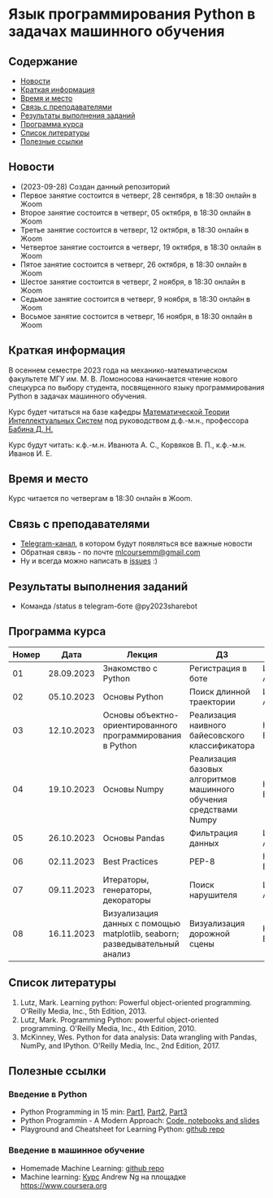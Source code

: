 # Язык программирования Python в задачах машинного обучения

## Содержание
* [Новости](#news)
* [Краткая информация](#info)
* [Время и место](#ww)
* [Связь с преподавателями](#feedback)
* [Результаты выполнения заданий](#marks)
* [Программа курса](#program)
* [Список литературы](#lit)
* [Полезные ссылки](#links)
## <a name="news" /> Новости
* (2023-09-28) Создан данный репозиторий
* Первое занятие состоится в четверг, 28 сентября, в 18:30 онлайн в Жoom
* Второе занятие состоится в четверг, 05 октября, в 18:30 онлайн в Жoom  
* Третье занятие состоится в четверг, 12 октября, в 18:30 онлайн в Жoom
* Четвертое занятие состоится в четверг, 19 октября, в 18:30 онлайн в Жoom
* Пятое занятие состоится в четверг, 26 октября, в 18:30 онлайн в Жoom
* Шестое занятие состоится в четверг, 2 ноября, в 18:30 онлайн в Жoom
* Седьмое занятие состоится в четверг, 9 ноября, в 18:30 онлайн в Жoom
* Восьмое занятие состоится в четверг, 16 ноября, в 18:30 онлайн в Жoom


## <a name="info" /> Краткая информация 
В осеннем семестре 2023 года на механико-математическом факультете МГУ им. М. В. Ломоносова начинается чтение нового спецкурса по выбору студента, посвященного языку программирования Python в задачах машинного обучения. 

Курс будет читаться на базе кафедры [Математической Теории Интеллектуальных Систем](http://intsys.msu.ru) под руководством д.ф.-м.н., профессора [Бабина Д. Н.](http://intsys.msu.ru/staff/babin/) 

Курс будут читать: к.ф.-м.н. Иванюта А. С., Корвяков В. П., к.ф.-м.н. Иванов И. Е.
## <a name="ww" /> Время и место 
Курс читается по четвергам в 18:30 онлайн в Жoom. 
## <a name="feedback" /> Связь с преподавателями

* [Telegram-канал](https://t.me/joinchat/9IzmCnQIyvs2NjUy), в котором будут появляться все важные новости
* Обратная связь - по почте mlcoursemm@gmail.com
* Ну и всегда можно написать в [issues](https://github.com/mlcoursemm/py2023autumn/issues) :)
## <a name="marks" /> Результаты выполнения заданий
* Команда /status в telegram-боте @py2023sharebot
## <a name="program" /> Программа курса 
| Номер         | Дата          | Лекция                                      | ДЗ                              | Лектор |
| ------------- | ------------- | -------------                               | -------------                           | ------------- |
| 01            | 28.09.2023    | Знакомство с Python | Регистрация в боте | Иванюта А. С.|
| 02            | 05.10.2023    | Основы Python | Поиск длинной траектории | Иванюта А. С.|
| 03            | 12.10.2023    | Основы объектно-ориентированного программирования в Python | Реализация наивного байесовского классификатора | Корвяков В.П.|
| 04            | 19.10.2023    | Основы Numpy | Реализация базовых алгоритмов машинного обучения средствами Numpy | Корвяков В.П.|
| 05            | 26.10.2023    | Основы Pandas | Фильтрация данных | Иванюта А. С.|
| 06            | 02.11.2023    | Best Practices | PEP-8 | Корвяков В.П.|
| 07            | 09.11.2023    | Итераторы, генераторы, декораторы | Поиск нарушителя | Иванюта А. С.|
| 08            | 16.11.2023    | Визуализация данных с помощью matplotlib, seaborn; разведывательный анализ | Визуализация дорожной сцены | Корвяков В.П.|

## <a name="lit" /> Список литературы
1.	Lutz, Mark. Learning python: Powerful object-oriented programming. O'Reilly Media, Inc., 5th Edition, 2013.
2.	Lutz, Mark. Programming Python: powerful object-oriented programming. O'Reilly Media, Inc., 4th Edition, 2010.
3.	McKinney, Wes. Python for data analysis: Data wrangling with Pandas, NumPy, and IPython. O'Reilly Media, Inc., 2nd Edition, 2017.
## <a name="links" /> Полезные ссылки 
### Введение в Python
* Python Programming in 15 min: [Part1](https://towardsdatascience.com/python-programming-in-15-min-part-1-3ad2d773834c), [Part2](https://towardsdatascience.com/python-programming-in-15-min-part-2-480f78713544), [Part3](https://towardsdatascience.com/python-programming-in-15-min-part-3-ce882f9ab9b2)
* Python Programmin - A Modern Approach: [Code, notebooks and slides](https://github.com/vamsi/python-programming-modern-approach)
* Playground and Cheatsheet for Learning Python: [github repo](https://github.com/trekhleb/learn-python)
### Введение в машинное обучение
* Homemade Machine Learning: [github repo](https://github.com/trekhleb/homemade-machine-learning)
* Machine learning: [Курс](https://www.coursera.org/learn/machine-learning) Andrew Ng на площадке https://www.coursera.org
